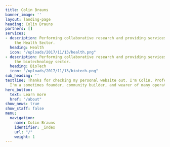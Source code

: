 ```yaml
---
title: Colin Brauns
banner_image: ''
layout: landing-page
heading: Colin Brauns
partners: []
services:
- description: Performing collaborative research and providing services to support
    the Health Sector.
  heading: Health
  icon: "/uploads/2017/11/13/health.png"
- description: Performing collaborative research and providing services to support
    the biotechnology sector.
  heading: BioTech
  icon: "/uploads/2017/11/13/biotech.png"
sub_heading: ''
textline: Thanks for checking my personal website out. I'm Colin. Professionally,
  I'm a sometimes founder, community builder, and wearer of many operational hats.
hero_button:
  text: Learn more
  href: "/about"
show_news: true
show_staff: false
menu:
  navigation:
    name: Colin Brauns
    identifier: _index
    url: "/"
    weight: 1
---
```

